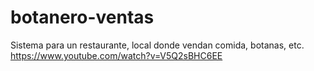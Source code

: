 # botanero-ventas
 Sistema para un restaurante, local donde vendan comida, botanas, etc.
https://www.youtube.com/watch?v=V5Q2sBHC6EE
